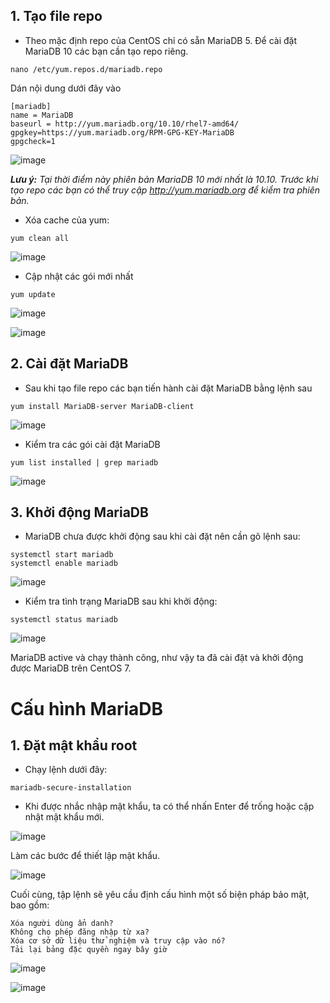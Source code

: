 ## 1. Tạo file repo

- Theo mặc định repo của CentOS chỉ có sẵn MariaDB 5. Để cài đặt MariaDB 10 các bạn cần tạo repo riêng.

```
nano /etc/yum.repos.d/mariadb.repo
```

Dán nội dung dưới đây vào

```
[mariadb]
name = MariaDB
baseurl = http://yum.mariadb.org/10.10/rhel7-amd64/
gpgkey=https://yum.mariadb.org/RPM-GPG-KEY-MariaDB
gpgcheck=1
```

![image](https://user-images.githubusercontent.com/111716161/190969958-412d3f6a-2b1c-49b5-83c1-27e23b2509fe.png)

***Lưu ý:*** *Tại thời điểm này phiên bản MariaDB 10 mới nhất là 10.10. Trước khi tạo repo các bạn có thể truy cập http://yum.mariadb.org để kiểm tra phiên bản.*

- Xóa cache của yum:

```
yum clean all
```
![image](https://user-images.githubusercontent.com/111716161/190965601-17bb6d5e-c4eb-46f8-bc1f-7971e67b3482.png)

- Cập nhật các gói mới nhất

```
yum update
```

![image](https://user-images.githubusercontent.com/111716161/190965980-92c20400-15ef-4b4d-94aa-12076522ecc4.png)

![image](https://user-images.githubusercontent.com/111716161/190966283-5ed31d81-1dce-4739-aa22-ae9bf65b1bfb.png)

## 2. Cài đặt MariaDB

- Sau khi tạo file repo các bạn tiến hành cài đặt MariaDB bằng lệnh sau

```
yum install MariaDB-server MariaDB-client
```

![image](https://user-images.githubusercontent.com/111716161/190968959-225e5c28-6ee3-46ab-9f05-52bea45d2bcc.png)

- Kiểm tra các gói cài đặt MariaDB

```
yum list installed | grep mariadb
```

![image](https://user-images.githubusercontent.com/111716161/190969835-626c9d46-e758-48f9-bbed-11b313ea67ef.png)

## 3. Khởi động MariaDB

- MariaDB chưa được khởi động sau khi cài đặt nên cần gõ lệnh sau:

```
systemctl start mariadb
systemctl enable mariadb
```
![image](https://user-images.githubusercontent.com/111716161/190969562-2ae26324-a79d-4936-bf95-d98e96a61a81.png)

- Kiểm tra tình trạng MariaDB sau khi khởi động:

```
systemctl status mariadb
```

![image](https://user-images.githubusercontent.com/111716161/190969675-4972eef8-8e06-46a1-90fc-b3eba1ee7e71.png)

MariaDB active và chạy thành công, như vậy ta đã cài đặt và khởi động được MariaDB trên CentOS 7.

# Cấu hình MariaDB

## 1. Đặt mật khẩu root

- Chạy lệnh dưới đây:

```
mariadb-secure-installation
```

- Khi được nhắc nhập mật khẩu, ta có thể nhấn Enter để trống hoặc cập nhật mật khẩu mới.

![image](https://user-images.githubusercontent.com/111716161/190971327-a2fcc1b5-0203-4e0c-b712-6580835b81df.png)

Làm các bước để thiết lập mật khẩu. 

![image](https://user-images.githubusercontent.com/111716161/190971573-7f7a31fd-9f1d-4fa0-9f67-20005a5fa75a.png)

Cuối cùng, tập lệnh sẽ yêu cầu định cấu hình một số biện pháp bảo mật, bao gồm:
```
Xóa người dùng ẩn danh?
Không cho phép đăng nhập từ xa?
Xóa cơ sở dữ liệu thử nghiệm và truy cập vào nó?
Tải lại bảng đặc quyền ngay bây giờ
```

![image](https://user-images.githubusercontent.com/111716161/190971849-289288db-8bb8-4439-9916-89da753c023f.png)


![image](https://user-images.githubusercontent.com/111716161/190971912-5de93760-3cab-4c59-b8b4-a4b43de92800.png)

